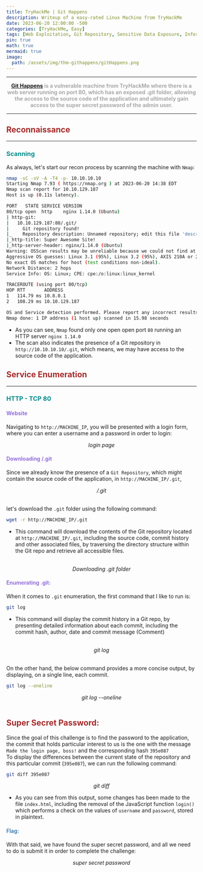 ```yaml
---
title: TryHackMe | Git Happens
description: Writeup of a easy-rated Linux Machine from TryHackMe
date: 2023-06-20 12:00:00 -500
categories: [TryHackMe, Easy]
tags: [Web Exploitation, Git Repository, Sensitive Data Exposure, Information Disclosure, git]
pin: true
math: true
mermaid: true
image:
  path: /assets/img/thm-githappens/gitHappens.png
---
```


***

<center><strong><font color="DarkGray"><a href="https://tryhackme.com/room/githappens" target="_blank"><er>Git Happens</er></a> is a vulnerable machine from TryHackMe where there is a web server running on port 80, which has an exposed .git folder, allowing the access to the source code of the application and ultimately gain access to the super secret password of the admin user.</font></strong></center>

***

## **<strong><font color="Brown">Reconnaissance</font></strong>**
***
### **<strong><font color="DarkCyan">Scanning</font></strong>**

As always, let's start our recon process by scanning the machine with ```Nmap```:
```bash
nmap -sC -sV -A -T4 -p- 10.10.10.10
Starting Nmap 7.93 ( https://nmap.org ) at 2023-06-20 14:38 EDT
Nmap scan report for 10.10.129.187
Host is up (0.11s latency).

PORT   STATE SERVICE VERSION
80/tcp open  http    nginx 1.14.0 (Ubuntu)
| http-git: 
|   10.10.129.187:80/.git/
|     Git repository found!
|_    Repository description: Unnamed repository; edit this file 'description' to name the...
|_http-title: Super Awesome Site!
|_http-server-header: nginx/1.14.0 (Ubuntu)
Warning: OSScan results may be unreliable because we could not find at least 1 open and 1 closed port
Aggressive OS guesses: Linux 3.1 (95%), Linux 3.2 (95%), AXIS 210A or 211 Network Camera (Linux 2.6.17) (94%), ASUS RT-N56U WAP (Linux 3.4) (93%), Linux 3.16 (93%), Linux 2.6.32 (92%), Linux 3.1 - 3.2 (92%), Linux 3.11 (92%), Linux 3.2 - 4.9 (92%), Linux 3.5 (92%)
No exact OS matches for host (test conditions non-ideal).
Network Distance: 2 hops
Service Info: OS: Linux; CPE: cpe:/o:linux:linux_kernel

TRACEROUTE (using port 80/tcp)
HOP RTT       ADDRESS
1   114.79 ms 10.8.0.1
2   108.29 ms 10.10.129.187

OS and Service detection performed. Please report any incorrect results at https://nmap.org/submit/ .
Nmap done: 1 IP address (1 host up) scanned in 15.98 seconds
```
* As you can see, ``Nmap`` found only one open open port `80` running an HTTP server `nginx 1.14.0`
* The scan also indicates the presence of a Git repository in `http://10.10.10.10/.git`, which means, we may have access to the source code of the application.

## **<strong><font color="Brown">Service Enumeration</font></strong>**
***
### **<strong><font color="DarkCyan">HTTP - TCP 80</font></strong>**
#### **<strong><font color="MediumPurple">Website</font></strong>**

Navigating to `http://MACHINE_IP`, you will be presented with a login form, where you can enter a username and a password in order to login:
<br/>
<img src="https://raw.githubusercontent.com/YounesTasra-R4z3rSw0rd/YounesTasra-R4z3rSw0rd.github.io/main/assets/img/thm-githappens/2023-06-20 20_14_07-HACKING_MACHINE - VMware Workstation 17 Player (Non-commercial use only).png" alt="">
<center><i>login page</i></center>

#### **<strong><font color="MediumPurple">Downloading /.git</font></strong>**
Since we already know the presence of a `Git Repository`, which might contain the source code of the application, in `http://MACHINE_IP/.git`,
<br/>
<img src="https://raw.githubusercontent.com/YounesTasra-R4z3rSw0rd/YounesTasra-R4z3rSw0rd.github.io/main/assets/img/thm-githappens/2023-06-20 20_18_24-HACKING_MACHINE - VMware Workstation 17 Player (Non-commercial use only).png" alt="">
<center><i>/.git</i></center>
<br/>

let's download the `.git` folder using the following command:
```bash
wget -r http://MACHINE_IP/.git
```
* This command will download the contents of the Git repository located at `http://MACHINE_IP/.git`, including the source code, commit history and other associated files, by traversing the directory structure within the Git repo and retrieve all accessible files.

<br/>
<img src="https://raw.githubusercontent.com/YounesTasra-R4z3rSw0rd/YounesTasra-R4z3rSw0rd.github.io/main/assets/img/thm-githappens/2023-06-20 20_21_34-HACKING_MACHINE - VMware Workstation 17 Player (Non-commercial use only).png" alt="">
<center><i>Downloading .git folder</i></center>

#### **<strong><font color="MediumPurple">Enumerating .git:</font></strong>**
When it comes to `.git` enumeration, the first command that I like to run is:
```bash
git log 
```
* This command will display the commit history in a Git repo, by presenting detailed information about each commit, including the commit hash, author, date and commit message (Comment)

<br/>
<img src="https://raw.githubusercontent.com/YounesTasra-R4z3rSw0rd/YounesTasra-R4z3rSw0rd.github.io/main/assets/img/thm-githappens/2023-06-20 20_30_28-HACKING_MACHINE - VMware Workstation 17 Player (Non-commercial use only).png" alt="">
<center><i>git log</i></center>
<br/>

On the other hand, the below command provides a more concise output, by displaying, on a single line, each commit.
```bash
git log --oneline
```
<img src="https://raw.githubusercontent.com/YounesTasra-R4z3rSw0rd/YounesTasra-R4z3rSw0rd.github.io/main/assets/img/thm-githappens/2023-06-20 20_32_11-HACKING_MACHINE - VMware Workstation 17 Player (Non-commercial use only).png" alt="">
<center><i>git log --oneline</i></center>
<br/>

## **<strong><font color="Brown">Super Secret Password:</font></strong>**
Since the goal of this challenge is to find the password to the application, the commit that holds particular interest to us is the one with the message `Made the login page, boss!` and the corresponding hash `395e087`<br/>
To display the differences between the current state of the repository and this particular commit (`395e087`), we can run the following command:
```bash
git diff 395e087
```
<img src="https://raw.githubusercontent.com/YounesTasra-R4z3rSw0rd/YounesTasra-R4z3rSw0rd.github.io/main/assets/img/thm-githappens/2023-06-20 20_43_35-HACKING_MACHINE - VMware Workstation 17 Player (Non-commercial use only).png" alt="">
<center><i>git diff</i></center>

* As you can see from this output, some changes has been made to the file `index.html`, including the removal of the JavaScript function `login()` which performs a check on the values of `username` and `password`, stored in plaintext.

#### **<strong><font color="SteelBlue">Flag:</font></strong>**
With that said, we have found the super secret password, and all we need to do is submit it in order to complete the challenge:
<br/>
<img src="https://raw.githubusercontent.com/YounesTasra-R4z3rSw0rd/YounesTasra-R4z3rSw0rd.github.io/main/assets/img/thm-githappens/2023-06-21 00_06_48-TryHackMe _ Git Happens — Mozilla Firefox.png" alt="">
<center><i>super secret password</i></center>
<br/>
